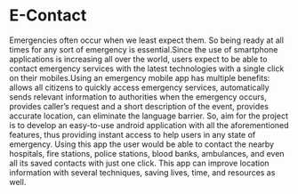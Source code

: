 # E-Contact
Emergencies often occur when we least expect them. So being ready at all times for any sort of emergency is essential.Since the use of smartphone applications is increasing all over the world, users expect to be able to contact emergency services with the latest technologies with a single click on their mobiles.Using an emergency mobile app has multiple benefits: allows all citizens to quickly access emergency services,  automatically sends relevant information to authorities when the emergency occurs, provides caller’s request and a short description of the event,  provides accurate location,  can eliminate the language barrier.
So,  aim for the  project is to develop an easy-to-use android application with all the aforementioned features, thus providing instant access to help users in any state of emergency.
Using this app the user would be able to contact the nearby hospitals, fire stations, police stations, blood banks, ambulances, and even all its saved contacts with just one click. This app can improve location information with several techniques, saving lives, time, and resources as well.




